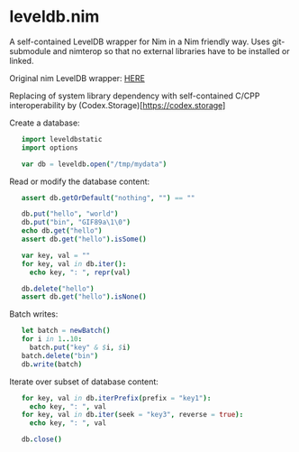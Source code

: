 # leveldb.nim

A self-contained LevelDB wrapper for Nim in a Nim friendly way. Uses git-submodule and nimterop so that no external libraries have to be installed or linked.

Original nim LevelDB wrapper: [HERE](https://github.com/zielmicha/leveldb.nim)

Replacing of system library dependency with self-contained C/CPP interoperability by (Codex.Storage)[https://codex.storage]

Create a database:
```Nim
   import leveldbstatic
   import options

   var db = leveldb.open("/tmp/mydata")
```

Read or modify the database content:
```Nim
   assert db.getOrDefault("nothing", "") == ""

   db.put("hello", "world")
   db.put("bin", "GIF89a\1\0")
   echo db.get("hello")
   assert db.get("hello").isSome()

   var key, val = ""
   for key, val in db.iter():
     echo key, ": ", repr(val)

   db.delete("hello")
   assert db.get("hello").isNone()
```

Batch writes:
```Nim
   let batch = newBatch()
   for i in 1..10:
     batch.put("key" & $i, $i)
   batch.delete("bin")
   db.write(batch)
```

Iterate over subset of database content:
```Nim
   for key, val in db.iterPrefix(prefix = "key1"):
     echo key, ": ", val
   for key, val in db.iter(seek = "key3", reverse = true):
     echo key, ": ", val

   db.close()
```
